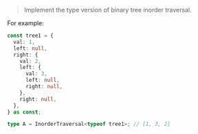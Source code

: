 <!--
 * @Author: xiongfeng '343138759@qq.com'
 * @Date: 2022-05-15 15:14:27
 * @LastEditors: xiongfeng '343138759@qq.com'
 * @LastEditTime: 2022-05-15 15:14:43
 * @FilePath: \Typescript练习d:\王者农药plus\web前端\ts-challenge\type-challenges\InorderTraversal\readme.md
 * @Description: 这是默认设置,请设置`customMade`, 打开koroFileHeader查看配置 进行设置: https://github.com/OBKoro1/koro1FileHeader/wiki/%E9%85%8D%E7%BD%AE
-->

> Implement the type version of binary tree inorder traversal.

For example:

```ts
const tree1 = {
  val: 1,
  left: null,
  right: {
    val: 2,
    left: {
      val: 3,
      left: null,
      right: null,
    },
    right: null,
  },
} as const;

type A = InorderTraversal<typeof tree1>; // [1, 3, 2]
```
